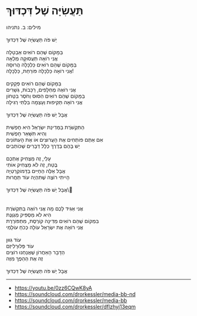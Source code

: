 # תַּעֲשִׂיָּה שֶׁל דִּכְדּוּךְ

מילים: ב. נתניהו\
\
יֵשׁ פֹּה תַּעֲשִׂיָּה שֶׁל דִּכְדּוּךְ\
\
בַּמָּקוֹם שֶׁהֵם רוֹאִים אַבְטָלָה \
אֲנִי רוֹאָה תַּעֲסוּקָה מְלֵאָה\
בַּמָּקוֹם שֶׁהֵם רוֹאִים כַּלְכָּלָה הֲרוּסָה\
אֲנִי רוֹאָה כַּלְכָּלָה פּוֹרַחַת, כַּלְכָּלָה! \
\
בַּמָּקוֹם שֶׁהֵם רוֹאִים פְּקָקִים \
אֲנִי רוֹאֶה מֶחְלָפִים, רַכָּבוֹת, גְּשָׁרִים \
בַּמָּקוֹם שֶׁהֵם רוֹאִים הִסּוּס וְחֹסֶר בִּטָּחוֹן \
אֲנִי רוֹאָה תַּקִּיפוּת וְעָצְמָה בִּלְתִּי רְגִילָה \
\
אֲבָל יֵשׁ פֹּה תַּעֲשִׂיָּה שֶׁל דִּכְדּוּךְ\
\
הַתִּקְשֹׁרֶת בַּמְּדִינַת יִשְׂרָאֵל הִיא חָפְשִׁית \
וְהִיא תִּשָּׁאֵר חָפְשִׁית\
אִם אַתֶּם פּוֹתְחִים אֶת הָעֲרוּצִים אוֹ אֶת הָעִתּוֹנִים \
יֵשׁ בָּהֶם בְּדֶרֶךְ כְּלָל דְּבָרִים שֶׁכּוֹתְבִים \
\
עָלַי, זֶה מַצְחִיק אֶתְכֶם\
בֶּטַח, זֶה לֹא מַצְחִיק אוֹתִי\
אֲבָל אֵלֶּה הַחַיִּים בַּדֵּמוֹקְרַטְיָה\
הָיִיתִי רוֹצֶה שֶׁתִּהְיֶה עוֹד תַּחֲרוּת \
\
אֲבָל יֵשׁ פֹּה תַּעֲשִׂיָּה שֶׁל דִּכְדּוּךְ\\
\
\
אֲנִי אַגִּיד לָכֶם מָה אֲנִי רוֹאֶה בַּתִּקְשֹׁרֶת\
הִיא לֹא מַסְפִּיק מְגֻוֶּנֶת\
בִּמְקוֹם שֶׁהֵם רוֹאִים מְדִינָה קוֹרֶסֶת, מִתְפּוֹרֶרֶת \
אֲנִי רוֹאָה אֶת יִשְׂרָאֵל עוֹלָה כְּכֹחַ עוֹלָמִי\
\
עוֹד גִּוּוּן \
עוֹד פְּלוּרָלִיזְם\
הַדָּבָר הָאַחֲרוֹן שֶׁאֲנַחְנוּ רוֹצִים \
זֶה אֶת הַהֵפֶךְ מִזֶּה\
\
אֲבָל יֵשׁ פֹּה תַּעֲשִׂיָּה שֶׁל דִּכְדּוּךְ

---
- https://youtu.be/0zz6CQwK8yA
- https://soundcloud.com/drorkessler/media-bb-nd
- https://soundcloud.com/drorkessler/media-bb
- https://soundcloud.com/drorkessler/dflzhyj13eqm
